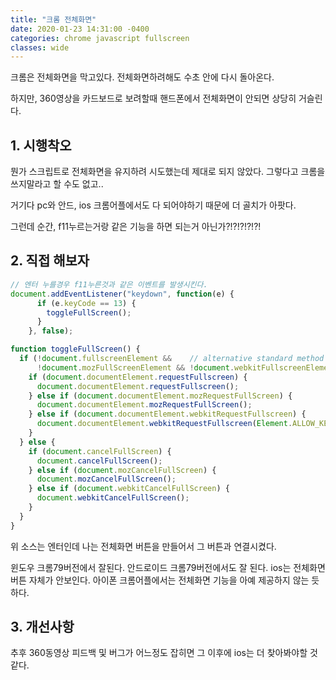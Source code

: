 ```yaml
---
title: "크롬 전체화면"
date: 2020-01-23 14:31:00 -0400
categories: chrome javascript fullscreen
classes: wide
---
```


크롬은 전체화면을 막고있다. 전체화면하려해도 수초 안에 다시 돌아온다.

하지만, 360영상을 카드보드로 보려할때 핸드폰에서 전체화면이 안되면 상당히 거슬린다.

## 1. 시행착오
        
뭔가 스크립트로 전체화면을 유지하려 시도했는데 제대로 되지 않았다. 그렇다고 크롬을 쓰지말라고 할 수도 없고..

거기다 pc와 안드, ios 크롬어플에서도 다 되어야하기 때문에 더 골치가 아팟다.

그런데 순간, f11누르는거랑 같은 기능을 하면 되는거 아닌가?!?!?!?!?!

## 2. 직접 해보자

```javascript
// 엔터 누를경우 f11누른것과 같은 이벤트를 발생시킨다.
document.addEventListener("keydown", function(e) {
      if (e.keyCode == 13) {
        toggleFullScreen();
      }
    }, false);

function toggleFullScreen() {
  if (!document.fullscreenElement &&    // alternative standard method
      !document.mozFullScreenElement && !document.webkitFullscreenElement) {  // current working methods
    if (document.documentElement.requestFullscreen) {
      document.documentElement.requestFullscreen();
    } else if (document.documentElement.mozRequestFullScreen) {
      document.documentElement.mozRequestFullScreen();
    } else if (document.documentElement.webkitRequestFullscreen) {
      document.documentElement.webkitRequestFullscreen(Element.ALLOW_KEYBOARD_INPUT);
    }
  } else {
    if (document.cancelFullScreen) {
      document.cancelFullScreen();
    } else if (document.mozCancelFullScreen) {
      document.mozCancelFullScreen();
    } else if (document.webkitCancelFullScreen) {
      document.webkitCancelFullScreen();
    }
  }
}
```

위 소스는 엔터인데 나는 전체화면 버튼을 만들어서 그 버튼과 연결시켰다.

윈도우 크롬79버전에서 잘된다. 안드로이드 크롬79버전에서도 잘 된다. ios는 전체화면 버튼 자체가 안보인다. 아이폰 크롬어플에서는 전체화면 기능을 아예 제공하지 않는 듯 하다. 

## 3. 개선사항

추후 360동영상 피드백 및 버그가 어느정도 잡히면 그 이후에 ios는 더 찾아봐야할 것 같다.











